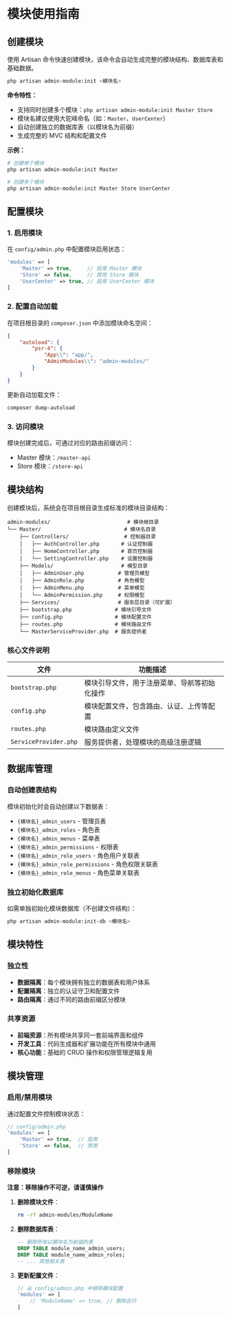 # 模块使用指南

## 创建模块

使用 Artisan 命令快速创建模块，该命令会自动生成完整的模块结构、数据库表和基础数据。

```bash
php artisan admin-module:init <模块名>
```

**命令特性：**
- 支持同时创建多个模块：`php artisan admin-module:init Master Store`
- 模块名建议使用大驼峰命名（如：`Master`、`UserCenter`）
- 自动创建独立的数据库表（以模块名为前缀）
- 生成完整的 MVC 结构和配置文件

**示例：**
```bash
# 创建单个模块
php artisan admin-module:init Master

# 创建多个模块
php artisan admin-module:init Master Store UserCenter
```

## 配置模块

### 1. 启用模块

在 `config/admin.php` 中配置模块启用状态：

```php
'modules' => [
    'Master' => true,     // 启用 Master 模块
    'Store' => false,     // 禁用 Store 模块
    'UserCenter' => true, // 启用 UserCenter 模块
]
```

### 2. 配置自动加载

在项目根目录的 `composer.json` 中添加模块命名空间：

```json
{
    "autoload": {
        "psr-4": {
            "App\\": "app/",
            "AdminModules\\": "admin-modules/"
        }
    }
}
```

更新自动加载文件：
```bash
composer dump-autoload
```

### 3. 访问模块

模块创建完成后，可通过对应的路由前缀访问：
- Master 模块：`/master-api`
- Store 模块：`/store-api`

## 模块结构

创建模块后，系统会在项目根目录生成标准的模块目录结构：

```
admin-modules/                         # 模块根目录
└── Master/                           # 模块名目录
    ├── Controllers/                  # 控制器目录
    │   ├── AuthController.php       # 认证控制器
    │   ├── HomeController.php       # 首页控制器
    │   └── SettingController.php    # 设置控制器
    ├── Models/                      # 模型目录
    │   ├── AdminUser.php           # 管理员模型
    │   ├── AdminRole.php           # 角色模型
    │   ├── AdminMenu.php           # 菜单模型
    │   └── AdminPermission.php     # 权限模型
    ├── Services/                   # 服务层目录（可扩展）
    ├── bootstrap.php              # 模块引导文件
    ├── config.php                 # 模块配置文件
    ├── routes.php                 # 模块路由文件
    └── MasterServiceProvider.php  # 服务提供者
```

### 核心文件说明

| 文件 | 功能描述 |
|------|----------|
| `bootstrap.php` | 模块引导文件，用于注册菜单、导航等初始化操作 |
| `config.php` | 模块配置文件，包含路由、认证、上传等配置 |
| `routes.php` | 模块路由定义文件 |
| `ServiceProvider.php` | 服务提供者，处理模块的高级注册逻辑 |

## 数据库管理

### 自动创建表结构

模块初始化时会自动创建以下数据表：
- `{模块名}_admin_users` - 管理员表
- `{模块名}_admin_roles` - 角色表
- `{模块名}_admin_menus` - 菜单表
- `{模块名}_admin_permissions` - 权限表
- `{模块名}_admin_role_users` - 角色用户关联表
- `{模块名}_admin_role_permissions` - 角色权限关联表
- `{模块名}_admin_role_menus` - 角色菜单关联表

### 独立初始化数据库

如需单独初始化模块数据库（不创建文件结构）：

```bash
php artisan admin-module:init-db <模块名>
```

## 模块特性

### 独立性
- **数据隔离**：每个模块拥有独立的数据表和用户体系
- **配置隔离**：独立的认证守卫和配置文件
- **路由隔离**：通过不同的路由前缀区分模块

### 共享资源
- **前端资源**：所有模块共享同一套前端界面和组件
- **开发工具**：代码生成器和扩展功能在所有模块中通用
- **核心功能**：基础的 CRUD 操作和权限管理逻辑复用

## 模块管理

### 启用/禁用模块

通过配置文件控制模块状态：
```php
// config/admin.php
'modules' => [
    'Master' => true,  // 启用
    'Store' => false,  // 禁用
]
```

### 移除模块

**注意：移除操作不可逆，请谨慎操作**

1. **删除模块文件**：
   ```bash
   rm -rf admin-modules/ModuleName
   ```

2. **删除数据库表**：
   ```sql
   -- 删除所有以模块名为前缀的表
   DROP TABLE module_name_admin_users;
   DROP TABLE module_name_admin_roles;
   -- ... 其他相关表
   ```

3. **更新配置文件**：
   ```php
   // 从 config/admin.php 中移除模块配置
   'modules' => [
       // 'ModuleName' => true, // 删除此行
   ]
   ```

